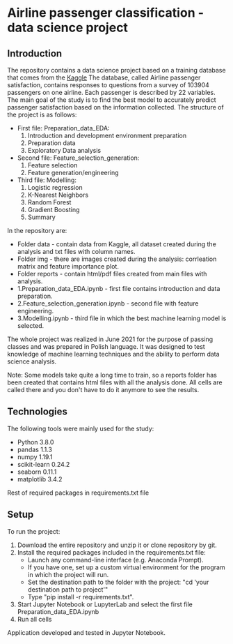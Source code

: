 # Airline passenger classification - data science project

## Introduction

The repository contains a data science project based on a training database that comes from the [Kaggle](https://www.kaggle.com/teejmahal20/airline-passenger-satisfaction)
The database, called Airline passenger satisfaction, contains responses to questions from a survey of 103904 passengers on one airline. Each passenger is described by 22 variables.
The main goal of the study is to find the best model to accurately predict passenger satisfaction based on the information collected. 
The structure of the project is as follows:
- First file: Preparation_data_EDA:
  1. Introduction and development environment preparation
  2. Preparation data
  3. Exploratory Data analysis
- Second file: Feature_selection_generation:
  1. Feature selection
  2. Feature generation/engineering
- Third file: Modelling:
  1. Logistic regression
  2. K-Nearest Neighbors
  3. Random Forest
  4. Gradient Boosting
  5. Summary

In the repository are:
* Folder data - contain data from Kaggle, all dataset created during the analysis and txt files with column names.
* Folder img - there are images created during the analysis: corrleation matrix and feature importance plot.
* Folder reports - contain html/pdf files created from main files with analysis.
* 1.Preparation_data_EDA.ipynb - first file contains introduction and data preparation.
* 2.Feature_selection_generation.ipynb - second file with feature engineering.
* 3.Modelling.ipynb - third file in which the best machine learning model is selected.
 
The whole project was realized in June 2021 for the purpose of passing classes and was prepared in Polish language. It was designed to test knowledge of machine learning techniques and the ability to perform data science analysis.

Note:
Some models take quite a long time to train, so a reports folder has been created that contains html files with all the analysis done. All cells are called there and you don't have to do it anymore to see the results.

## Technologies

The following tools were mainly used for the study:
* Python 3.8.0
* pandas 1.1.3
* numpy 1.19.1
* scikit-learn 0.24.2
* seaborn 0.11.1
* matplotlib 3.4.2

Rest of required packages in requirements.txt file

## Setup
To run the project: 
1. Download the entire repository and unzip it or clone repository by git.
2. Install the required packages included in the requirements.txt file:
     * Launch any command-line interface (e.g. Anaconda Prompt).
     * If you have one, set up a custom virtual environment for the program in which the project will run.
     * Set the destination path to the folder with the project: "cd 'your destination path to project'"
     * Type "pip install -r requirements.txt".
3. Start Jupyter Notebook or LupyterLab and select the first file Preparation_data_EDA.ipynb
4. Run all cells

Application developed and tested in Jupyter Notebook. 
